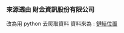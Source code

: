 ### 來源透由 財金資訊股份有限公司
改為用 python 去爬取資料
資料來為 : [鏈結位置](http://www.esunbank.com.tw/event/announce/BankCode.htm)

